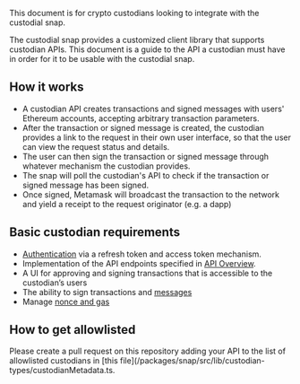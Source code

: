 This document is for crypto custodians looking to integrate with the custodial snap.

The custodial snap provides a customized client library that supports custodian APIs. This document is a guide to the API a custodian must have in order for it to be usable with the custodial snap.

## How it works

* A custodian API creates transactions and signed messages with users' Ethereum accounts, accepting arbitrary transaction parameters.
* After the transaction or signed message is created, the custodian provides a link to the request in their own user interface, so that the user can view the request status and details.
* The user can then sign the transaction or signed message through whatever mechanism the custodian provides.
* The snap will poll the custodian's API to check if the transaction or signed message has been signed.
* Once signed, Metamask will broadcast the transaction to the network and yield a receipt to the request originator (e.g. a dapp)

## Basic custodian requirements

- [Authentication](./authentication) via a refresh token and access token mechanism.
- Implementation of the API endpoints specified in [API Overview](./api/index.md).
- A UI for approving and signing transactions that is accessible to the custodian’s users
- The ability to sign transactions and [messages](./signed-messages)
- Manage [nonce and gas](./transactions/gas)

## How to get allowlisted

Please create a pull request on this repository adding your API to the list of allowlisted custodians in [this file](/packages/snap/src/lib/custodian-types/custodianMetadata.ts.